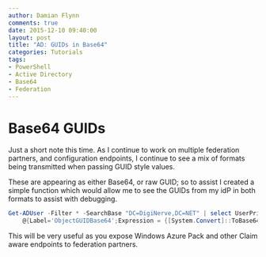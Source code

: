 ```yaml
---
author: Damian Flynn
comments: true
date: 2015-12-10 09:40:00
layout: post
title: "AD: GUIDs in Base64"
categories: Tutorials
tags:
- PowerShell
- Active Directory
- Base64
- Federation
---
```


# Base64 GUIDs

Just a short note this time. As I continue to work on multiple federation partners, and configuration endpoints, I continue to see a mix of formats being transmitted when passing GUID style values.

These are appearing as either Base64, or raw GUID; so to assist I created a simple function which would allow me to see the GUIDs from my idP in both formats to assist with debugging.

```PowerShell
Get-ADUser -Filter * -SearchBase "DC=DigiNerve,DC=NET" | select UserPrincipalName, ObjectGUID, 
    @{Label='ObjectGUIDBase64';Expression = {[System.Convert]::ToBase64String(($_.ObjectGUID).ToByteArray())}}
```

This will be very useful as you expose Windows Azure Pack and other Claim aware endpoints to federation partners.
